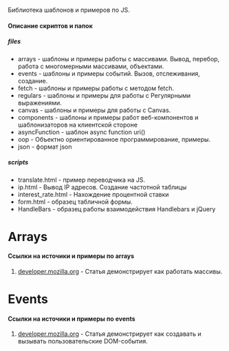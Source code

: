 Библиотека шаблонов и примеров по JS.

#### Описание скриптов и папок

##### files
- arrays - шаблоны и примеры работы с массивами. Вывод, перебор, работа с многомерными массивами, объектами.
- events - шаблоны и примеры событий. Вызов, отслеживания, создание.
- fetch - шаблоны и примеры работы с методом fetch.
- regulars - шаблоны и примеры для работы с Регулярными выражениями.
- canvas - шаблоны и примеры для работы с Canvas.
- components - шаблоны и примеры работ веб-компонентов и шаблонизаторов на клиентской стороне
- asyncFunction - шаблон  async function uri()
- oop - Объектно ориентированное программирование, примеры.
- json - формат json

##### scripts
- translate.html - пример переводчика на JS.
- ip.html - Вывод IP адресов. Создание частотной таблицы
- interest_rate.html - Нахождение процентной ставки
- form.html - образец табличной формы.
- HandleBars - образец работы взаимодействия Handlebars и jQuery


# Arrays

#### Ссылки на источики и примеры по arrays

1. [developer.mozilla.org][2] - Статья демонстрирует как работать массивы.

# Events

#### Ссылки на источики и примеры по events

1. [developer.mozilla.org][1] - Статья демонстрирует как создавать и вызывать пользовательские DOM-события.

[1]:https://developer.mozilla.org/ru/docs/Web/Guide/Events/%D0%A1%D0%BE%D0%B7%D0%B4%D0%B0%D0%BD%D0%B8%D0%B5_%D0%B8_%D0%B2%D1%8B%D0%B7%D0%BE%D0%B2_%D1%81%D0%BE%D0%B1%D1%8B%D1%82%D0%B8%D0%B9
[2]:https://developer.mozilla.org/ru/docs/Web/JavaScript/Reference/Global_Objects/Array

